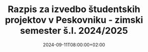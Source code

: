 ---
title: "Razpis za izvedbo študentskih projektov v Peskovniku - zimski semester š.l. 2024/2025"
date: 2024-09-11T08:00:00+02:00
description: ""
file: "2024_09_15_razpis_studentski_projekti_zima_2024.pdf"
kind: "document"
---